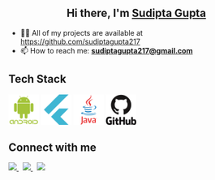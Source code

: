 <h2 align="center">Hi there, I'm <a  href="https://github.com/Sudiptagupta217">Sudipta Gupta</a></h2>


- 👨‍💻 All of my projects are available at https://github.com/sudiptagupta217
- 📫 How to reach me: <a href="mailto:sudiptagupta217@gmail.com"> <b> sudiptagupta217@gmail.com </b> </a>


##  Tech Stack <br />
<p>
 <img src="https://github.com/devicons/devicon/blob/master/icons/android/android-plain-wordmark.svg" alt="android" width="60" height="60"/>
 <img src="https://raw.githubusercontent.com/devicons/devicon/1119b9f84c0290e0f0b38982099a2bd027a48bf1/icons/flutter/flutter-plain.svg" alt="github" width="60" height="60"/>

<img src="https://github.com/devicons/devicon/blob/master/icons/java/java-original-wordmark.svg" alt="java" width="60" height="60"/>
<img src="https://github.com/devicons/devicon/blob/master/icons/github/github-original-wordmark.svg" alt="github" width="60" height="60"/>
 
</p>


 ## Connect with me 
 
<a  href="https://www.linkedin.com/in/sudipta-gupta-58407b119/">
  <kbd><img width="40px" src="https://cdn.jsdelivr.net/npm/simple-icons@v3/icons/linkedin.svg" /></kbd>
</a> &nbsp

<a href="mailto:sudiptagupta217@gmail.com">
 <kbd> <img  width="40px" src="https://cdn.jsdelivr.net/npm/simple-icons@v3/icons/gmail.svg" /></kbd>
</a> &nbsp

<a href="https://twitter.com/sudiptagupta217">
 <kbd> <img  width="40px" src="https://cdn.jsdelivr.net/npm/simple-icons@v3/icons/twitter.svg"/></kbd>
</a> 
 



